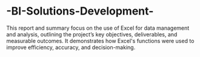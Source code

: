 # -BI-Solutions-Development-
This report and summary focus on the use of Excel for data management and analysis, outlining the project’s key objectives, deliverables, and measurable outcomes. It demonstrates how Excel's functions were used to improve efficiency, accuracy, and decision-making.
